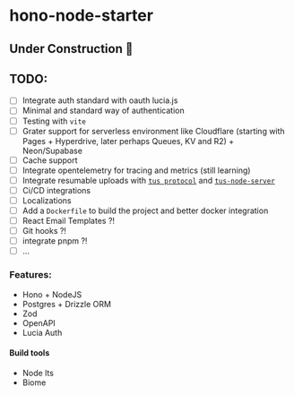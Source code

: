 # hono-node-starter

## Under Construction 🚧

## TODO:
- [ ] Integrate auth standard with oauth lucia.js
- [ ] Minimal and standard way of authentication
- [ ] Testing with `vite` 
- [ ] Grater support for serverless environment like Cloudflare (starting with Pages + Hyperdrive, later perhaps Queues, KV and R2) + Neon/Supabase
- [ ] Cache support
- [ ] Integrate opentelemetry for tracing and metrics (still learning)
- [ ] Integrate resumable uploads with [`tus protocol`](https://tus.io/) and [`tus-node-server`](https://github.com/tus/tus-node-server)
- [ ] Ci/CD integrations
- [ ] Localizations
- [ ] Add a `Dockerfile` to build the project and better docker integration
- [ ] React Email Templates ?!
- [ ] Git hooks ?!
- [ ] integrate pnpm ?!
- [ ] ...

### Features:
- Hono + NodeJS
- Postgres + Drizzle ORM
- Zod
- OpenAPI
- Lucia Auth

#### Build tools
- Node lts
- Biome
